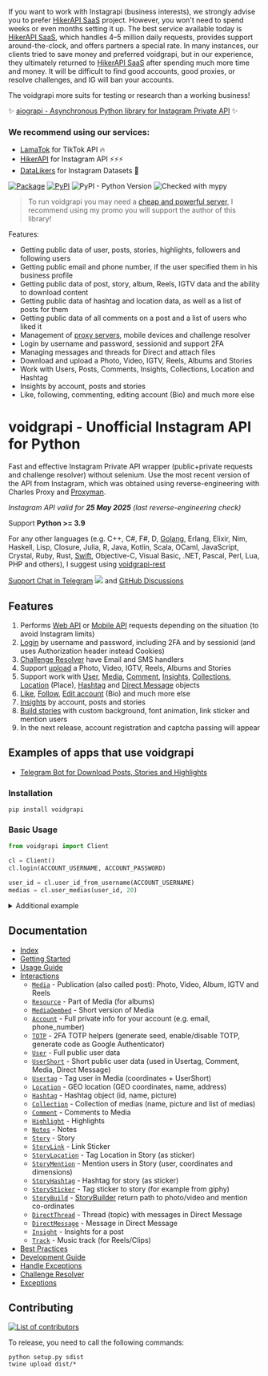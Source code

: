 If you want to work with Instagrapi (business interests), we strongly advise you to prefer [HikerAPI SaaS](https://hikerapi.com/p/bkXQlaVe) project.
However, you won't need to spend weeks or even months setting it up.
The best service available today is [HikerAPI SaaS](https://hikerapi.com/p/bkXQlaVe), which handles 4–5 million daily requests, provides support around-the-clock, and offers partners a special rate.
In many instances, our clients tried to save money and preferred voidgrapi, but in our experience, they ultimately returned to [HikerAPI SaaS](https://hikerapi.com/p/bkXQlaVe) after spending much more time and money.
It will be difficult to find good accounts, good proxies, or resolve challenges, and IG will ban your accounts.

The voidgrapi more suits for testing or research than a working business!

✨ [aiograpi - Asynchronous Python library for Instagram Private API](https://github.com/subzeroid/aiograpi) ✨

### We recommend using our services:

* [LamaTok](https://lamatok.com/p/B9ScEYIQ) for TikTok API 🔥
* [HikerAPI](https://hikerapi.com/p/bkXQlaVe) for Instagram API ⚡⚡⚡
* [DataLikers](https://datalikers.com/p/S9Lv5vBy) for Instagram Datasets 🚀

[![Package](https://github.com/subzeroid/voidgrapi/actions/workflows/python-package.yml/badge.svg?branch=master&1)](https://github.com/subzeroid/voidgrapi/actions/workflows/python-package.yml)
[![PyPI](https://img.shields.io/pypi/v/voidgrapi)](https://pypi.org/project/voidgrapi/)
![PyPI - Python Version](https://img.shields.io/pypi/pyversions/voidgrapi)
![Checked with mypy](https://img.shields.io/badge/mypy-checked-blue)

> To run voidgrapi you may need a [cheap and powerful server](https://powervps.net/?from=96837), I recommend using my promo you will support the author of this library!

Features:

* Getting public data of user, posts, stories, highlights, followers and following users
* Getting public email and phone number, if the user specified them in his business profile
* Getting public data of post, story, album, Reels, IGTV data and the ability to download content
* Getting public data of hashtag and location data, as well as a list of posts for them
* Getting public data of all comments on a post and a list of users who liked it
* Management of [proxy servers](https://soax.com?afmc=sEysufQI), mobile devices and challenge resolver
* Login by username and password, sessionid and support 2FA
* Managing messages and threads for Direct and attach files
* Download and upload a Photo, Video, IGTV, Reels, Albums and Stories
* Work with Users, Posts, Comments, Insights, Collections, Location and Hashtag
* Insights by account, posts and stories
* Like, following, commenting, editing account (Bio) and much more else

# voidgrapi - Unofficial Instagram API for Python

Fast and effective Instagram Private API wrapper (public+private requests and challenge resolver) without selenium. Use the most recent version of the API from Instagram, which was obtained using reverse-engineering with Charles Proxy and [Proxyman](https://proxyman.io/).

*Instagram API valid for **25 May 2025** (last reverse-engineering check)*

Support **Python >= 3.9**

For any other languages (e.g. C++, C#, F#, D, [Golang](https://github.com/subzeroid/voidgrapi-rest/tree/main/golang), Erlang, Elixir, Nim, Haskell, Lisp, Closure, Julia, R, Java, Kotlin, Scala, OCaml, JavaScript, Crystal, Ruby, Rust, [Swift](https://github.com/subzeroid/voidgrapi-rest/tree/main/swift), Objective-C, Visual Basic, .NET, Pascal, Perl, Lua, PHP and others), I suggest using [voidgrapi-rest](https://github.com/subzeroid/voidgrapi-rest)

[Support Chat in Telegram](https://t.me/voidgrapi)
![](https://gist.githubusercontent.com/m8rge/4c2b36369c9f936c02ee883ca8ec89f1/raw/c03fd44ee2b63d7a2a195ff44e9bb071e87b4a40/telegram-single-path-24px.svg) and [GitHub Discussions](https://github.com/subzeroid/voidgrapi/discussions)


## Features

1. Performs [Web API](https://subzeroid.github.io/voidgrapi/usage-guide/fundamentals.html) or [Mobile API](https://subzeroid.github.io/voidgrapi/usage-guide/fundamentals.html) requests depending on the situation (to avoid Instagram limits)
2. [Login](https://subzeroid.github.io/voidgrapi/usage-guide/interactions.html) by username and password, including 2FA and by sessionid (and uses Authorization header instead Cookies)
3. [Challenge Resolver](https://subzeroid.github.io/voidgrapi/usage-guide/challenge_resolver.html) have Email and SMS handlers
4. Support [upload](https://subzeroid.github.io/voidgrapi/usage-guide/media.html) a Photo, Video, IGTV, Reels, Albums and Stories
5. Support work with [User](https://subzeroid.github.io/voidgrapi/usage-guide/user.html), [Media](https://subzeroid.github.io/voidgrapi/usage-guide/media.html), [Comment](https://subzeroid.github.io/voidgrapi/usage-guide/comment.html), [Insights](https://subzeroid.github.io/voidgrapi/usage-guide/insight.html), [Collections](https://subzeroid.github.io/voidgrapi/usage-guide/collection.html), [Location](https://subzeroid.github.io/voidgrapi/usage-guide/location.html) (Place), [Hashtag](https://subzeroid.github.io/voidgrapi/usage-guide/hashtag.html) and [Direct Message](https://subzeroid.github.io/voidgrapi/usage-guide/direct.html) objects
6. [Like](https://subzeroid.github.io/voidgrapi/usage-guide/media.html), [Follow](https://subzeroid.github.io/voidgrapi/usage-guide/user.html), [Edit account](https://subzeroid.github.io/voidgrapi/usage-guide/account.html) (Bio) and much more else
7. [Insights](https://subzeroid.github.io/voidgrapi/usage-guide/insight.html) by account, posts and stories
8. [Build stories](https://subzeroid.github.io/voidgrapi/usage-guide/story.html) with custom background, font animation, link sticker and mention users
9. In the next release, account registration and captcha passing will appear

## Examples of apps that use voidgrapi

* [Telegram Bot for Download Posts, Stories and Highlights](https://t.me/instagram_load_bot)

### Installation

```
pip install voidgrapi
```

### Basic Usage

``` python
from voidgrapi import Client

cl = Client()
cl.login(ACCOUNT_USERNAME, ACCOUNT_PASSWORD)

user_id = cl.user_id_from_username(ACCOUNT_USERNAME)
medias = cl.user_medias(user_id, 20)
```

<details>
    <summary>Additional example</summary>

```python
from voidgrapi import Client
from voidgrapi.types import StoryMention, StoryMedia, StoryLink, StoryHashtag

cl = Client()
cl.login(USERNAME, PASSWORD, verification_code="<2FA CODE HERE>")

media_pk = cl.media_pk_from_url('https://www.instagram.com/p/CGgDsi7JQdS/')
media_path = cl.video_download(media_pk)
subzeroid = cl.user_info_by_username('subzeroid')
hashtag = cl.hashtag_info('dhbastards')

cl.video_upload_to_story(
    media_path,
    "Credits @subzeroid",
    mentions=[StoryMention(user=subzeroid, x=0.49892962, y=0.703125, width=0.8333333333333334, height=0.125)],
    links=[StoryLink(webUri='https://github.com/subzeroid/voidgrapi')],
    hashtags=[StoryHashtag(hashtag=hashtag, x=0.23, y=0.32, width=0.5, height=0.22)],
    medias=[StoryMedia(media_pk=media_pk, x=0.5, y=0.5, width=0.6, height=0.8)]
)
```
</details>

## Documentation

* [Index](https://subzeroid.github.io/voidgrapi/)
* [Getting Started](https://subzeroid.github.io/voidgrapi/getting-started.html)
* [Usage Guide](https://subzeroid.github.io/voidgrapi/usage-guide/fundamentals.html)
* [Interactions](https://subzeroid.github.io/voidgrapi/usage-guide/interactions.html)
  * [`Media`](https://subzeroid.github.io/voidgrapi/usage-guide/media.html) - Publication (also called post): Photo, Video, Album, IGTV and Reels
  * [`Resource`](https://subzeroid.github.io/voidgrapi/usage-guide/media.html) - Part of Media (for albums)
  * [`MediaOembed`](https://subzeroid.github.io/voidgrapi/usage-guide/media.html) - Short version of Media
  * [`Account`](https://subzeroid.github.io/voidgrapi/usage-guide/account.html) - Full private info for your account (e.g. email, phone_number)
  * [`TOTP`](https://subzeroid.github.io/voidgrapi/usage-guide/totp.html) - 2FA TOTP helpers (generate seed, enable/disable TOTP, generate code as Google Authenticator)
  * [`User`](https://subzeroid.github.io/voidgrapi/usage-guide/user.html) - Full public user data
  * [`UserShort`](https://subzeroid.github.io/voidgrapi/usage-guide/user.html) - Short public user data (used in Usertag, Comment, Media, Direct Message)
  * [`Usertag`](https://subzeroid.github.io/voidgrapi/usage-guide/user.html) - Tag user in Media (coordinates + UserShort)
  * [`Location`](https://subzeroid.github.io/voidgrapi/usage-guide/location.html) - GEO location (GEO coordinates, name, address)
  * [`Hashtag`](https://subzeroid.github.io/voidgrapi/usage-guide/hashtag.html) - Hashtag object (id, name, picture)
  * [`Collection`](https://subzeroid.github.io/voidgrapi/usage-guide/collection.html) - Collection of medias (name, picture and list of medias)
  * [`Comment`](https://subzeroid.github.io/voidgrapi/usage-guide/comment.html) - Comments to Media
  * [`Highlight`](https://subzeroid.github.io/voidgrapi/usage-guide/highlight.html) - Highlights
  * [`Notes`](https://subzeroid.github.io/voidgrapi/usage-guide/notes.html) - Notes
  * [`Story`](https://subzeroid.github.io/voidgrapi/usage-guide/story.html) - Story
  * [`StoryLink`](https://subzeroid.github.io/voidgrapi/usage-guide/story.html) - Link Sticker
  * [`StoryLocation`](https://subzeroid.github.io/voidgrapi/usage-guide/story.html) - Tag Location in Story (as sticker)
  * [`StoryMention`](https://subzeroid.github.io/voidgrapi/usage-guide/story.html) - Mention users in Story (user, coordinates and dimensions)
  * [`StoryHashtag`](https://subzeroid.github.io/voidgrapi/usage-guide/story.html) - Hashtag for story (as sticker)
  * [`StorySticker`](https://subzeroid.github.io/voidgrapi/usage-guide/story.html) - Tag sticker to story (for example from giphy)
  * [`StoryBuild`](https://subzeroid.github.io/voidgrapi/usage-guide/story.html) - [StoryBuilder](/voidgrapi/story.py) return path to photo/video and mention co-ordinates
  * [`DirectThread`](https://subzeroid.github.io/voidgrapi/usage-guide/direct.html) - Thread (topic) with messages in Direct Message
  * [`DirectMessage`](https://subzeroid.github.io/voidgrapi/usage-guide/direct.html) - Message in Direct Message
  * [`Insight`](https://subzeroid.github.io/voidgrapi/usage-guide/insight.html) - Insights for a post
  * [`Track`](https://subzeroid.github.io/voidgrapi/usage-guide/track.html) - Music track (for Reels/Clips)
* [Best Practices](https://subzeroid.github.io/voidgrapi/usage-guide/best-practices.html)
* [Development Guide](https://subzeroid.github.io/voidgrapi/development-guide.html)
* [Handle Exceptions](https://subzeroid.github.io/voidgrapi/usage-guide/handle_exception.html)
* [Challenge Resolver](https://subzeroid.github.io/voidgrapi/usage-guide/challenge_resolver.html)
* [Exceptions](https://subzeroid.github.io/voidgrapi/exceptions.html)

## Contributing

[![List of contributors](https://opencollective.com/voidgrapi/contributors.svg?width=890&button=0)](https://github.com/subzeroid/voidgrapi/graphs/contributors)

To release, you need to call the following commands:

    python setup.py sdist
    twine upload dist/*
